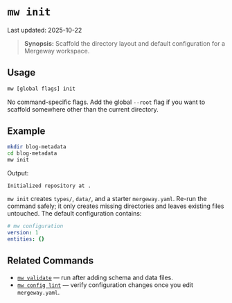 # `mw init`

Last updated: 2025-10-22

> **Synopsis:** Scaffold the directory layout and default configuration for a Mergeway workspace.

## Usage

```bash
mw [global flags] init
```

No command-specific flags. Add the global `--root` flag if you want to scaffold somewhere other than the current directory.

## Example

```bash
mkdir blog-metadata
cd blog-metadata
mw init
```

Output:

```
Initialized repository at .
```

`mw init` creates `types/`, `data/`, and a starter `mergeway.yaml`. Re-run the command safely; it only creates missing directories and leaves existing files untouched.
The default configuration contains:

```yaml
# mw configuration
version: 1
entities: {}
```

## Related Commands

- [`mw validate`](validate.md) — run after adding schema and data files.
- [`mw config lint`](config-lint.md) — verify configuration changes once you edit `mergeway.yaml`.
